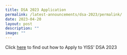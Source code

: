 ```yaml
---
title: DSA 2023 Application
permalink: /latest-announcements/dsa-2023/permalink/
date: 2023-04-20
layout: post
description: ""
image: ""
---
```

Click [here](https://www.yusofishaksec.moe.edu.sg/yi-experience/direct-school-admissions-into-secondary-schools-dsa-sec/) to find out how to Apply to YISS' DSA 2023